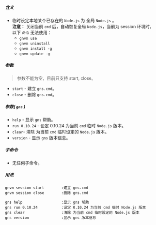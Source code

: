 ##### 含义
* 临时设定本地某个已存在的 `Node.js` 为 全局 `Node.js` 。  
  **注意：** 关闭当前 `cmd` 后，自动恢复全局 `Node.js`，当前为 session 环境时，以下 `命令` 无法使用：
  - `gnvm use`
  - `gnvm uninstall`
  - `gnvm install -g`
  - `gnvm update -g`

##### 参数
> 参数不能为空，目前只支持 start, close。

* `start` - 建立 `gns.cmd`。
* `close` - 删除 `gns.cmd`。

##### 参数( `gns` )
* `help` - 显示 `gns` 帮助。
* `run 0.10.24` - 设定 0.10.24 为当前 `cmd` 临时 `Node.js` 版本。
* `clear`- 清除 为当前 `cmd` 临时设定的 `Node.js` 版本。
* `version` - 显示 `gns` 版本信息。

##### 子命令
* 无任何子命令。

##### 用法
```
gnvm session start        :建立 gns.cmd
gnvm session close        :删除 gns.cmd
```

```
gns help                  :显示 gns 帮助
gns run 0.10.24           :设定 0.10.24 为当前 cmd 临时 Node.js 版本
gns clear                 :清除 为当前 cmd 临时设定的 Node.js 版本
gns version               :显示 gns 版本信息
```
